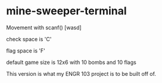 # mine-sweeper-terminal
Movement with scanf() [wasd]

check space is 'C'

flag space is 'F'

default game size is 12x6 with 10 bombs and 10 flags

This version is what my ENGR 103 project is to be built off of.
